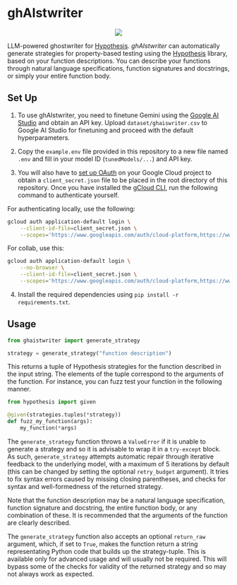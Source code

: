 # ghAIstwriter

<p align=center>
    <img src="https://github.com/user-attachments/assets/eba2b743-7022-4a6a-a2f8-3cc87fc96880">
</p>

LLM-powered ghostwriter for [Hypothesis](https://hypothesis.readthedocs.io/). _ghAIstwriter_ can automatically generate strategies for property-based testing using the [Hypothesis](https://hypothesis.readthedocs.io/) library, based on your function descriptions. You can describe your functions through natural language specifications, function signatures and docstrings, or simply your entire function body.

## Set Up

1. To use ghAIstwriter, you need to finetune Gemini using the [Google AI Studio](https://aistudio.google.com/) and obtain an API key. Upload `dataset/ghaiswriter.csv` to Google AI Studio for finetuning and proceed with the default hyperparameters.

2. Copy the `example.env` file provided in this repository to a new file named `.env` and fill in your model ID (`tunedModels/...`) and API key.

3. You will also have to [set up OAuth](https://ai.google.dev/gemini-api/docs/oauth) on your Google Cloud project to obtain a `client_secret.json` file to be placed in the root directory of this repository. Once you have installed the [gCloud CLI](https://cloud.google.com/sdk/docs/install), run the following command to authenticate yourself.

For authenticating locally, use the following:

```bash
gcloud auth application-default login \
    --client-id-file=client_secret.json \
    --scopes='https://www.googleapis.com/auth/cloud-platform,https://www.googleapis.com/auth/generative-language.retriever'
```

For collab, use this:

```bash
gcloud auth application-default login \
    --no-browser \
    --client-id-file=client_secret.json \
    --scopes='https://www.googleapis.com/auth/cloud-platform,https://www.googleapis.com/auth/generative-language.retriever'
```

4. Install the required dependencies using `pip install -r requirements.txt`.

## Usage

```python
from ghaistwriter import generate_strategy

strategy = generate_strategy("function description")
```

This returns a tuple of Hypothesis strategies for the function described in the input string. The elements of the tuple correspond to the arguments of the function. For instance, you can fuzz test your function in the following manner.

```python
from hypothesis import given

@given(strategies.tuples(*strategy))
def fuzz_my_function(args):
    my_function(*args)
```

The `generate_strategy` function throws a `ValueError` if it is unable to generate a strategy and so it is advisable to wrap it in a `try-except` block. As such, `generate_strategy` attempts automatic repair through iterative feedback to the underlying model, with a maximum of 5 iterations by default (this can be changed by setting the optional `retry_budget` argument). It tries to fix syntax errors caused by missing closing parentheses, and checks for syntax and well-formedness of the returned strategy. 

Note that the function description may be a natural language specification, function signature and docstring, the entire function body, or any combination of these. It is recommended that the arguments of the function are clearly described.

The `generate_strategy` function also accepts an optional `return_raw` argument, which, if set to `True`, makes the function return a string representating Python code that builds up the strategy-tuple. This is available only for advanced usage and will usually not be required. This will bypass some of the checks for validity of the returned strategy and so may not always work as expected.
